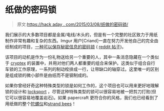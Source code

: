 # 纸做的密码锁

> 原文:[https://hack aday . com/2015/03/08/纸做的密码锁/](https://hackaday.com/2015/03/08/combination-lock-made-out-of-paper/)

我们展示的大多数项目都是金属/电线/木头的，但是有一个完整的社区致力于用纸制作非常有趣和复杂的东西。Imgur 用户[Criand]一直在努力开发他自己的完全由纸制成的项目，[一种可以保存秘密信息的密码锁](http://imgur.com/a/Cw86p) ( [reddit 帖子](https://www.reddit.com/r/DIY/comments/2y4leg/paper_combination_lock/))。

该项目的动机是作为一份礼物送给另一个重要的人，其中一条消息隐藏在一个类似于 [cryptex](http://en.wikipedia.org/wiki/Cryptex) 的装置中，并用对他们两人都重要的组合来保护。这类似于组合自行车锁的工作原理，一系列的制动栓排成一行，让带缺口的轴穿过。这里唯一的区别是组成锁的微小部件是由纸而不是钢制成的。

如果你曾经好奇这种特殊类型的锁是如何工作的，这个项目也可以用来更好地理解锁的设计和 [locksport](http://en.wikipedia.org/wiki/Locksport) ，尽管这种特殊类型的锁可以很容易地被一把剪刀打败(但它可以很容易地覆盖岩石)。如果 papercraft 更符合你的风格，我们也已经看到了用纸做的整个[陀螺仪](http://hackaday.com/2011/03/26/papercraft-gyroscope/)和[strand bees](http://hackaday.com/2011/05/01/papercraft-strandbeest-is-a-great-rainy-day-project/)！